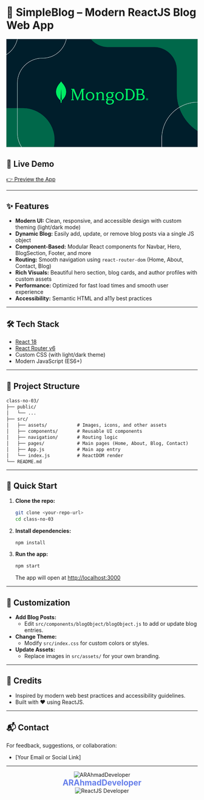 # 🚀 SimpleBlog – Modern ReactJS Blog Web App

![Preview](src/assets/blog-1.png)

## 🌟 Live Demo
[👉 Preview the App](https://htmltoreactjs.netlify.app/)

---

## ✨ Features

- **Modern UI:** Clean, responsive, and accessible design with custom theming (light/dark mode)
- **Dynamic Blog:** Easily add, update, or remove blog posts via a single JS object
- **Component-Based:** Modular React components for Navbar, Hero, BlogSection, Footer, and more
- **Routing:** Smooth navigation using `react-router-dom` (Home, About, Contact, Blog)
- **Rich Visuals:** Beautiful hero section, blog cards, and author profiles with custom assets
- **Performance:** Optimized for fast load times and smooth user experience
- **Accessibility:** Semantic HTML and a11y best practices

---

## 🛠️ Tech Stack

- [React 18](https://react.dev/)
- [React Router v6](https://reactrouter.com/)
- Custom CSS (with light/dark theme)
- Modern JavaScript (ES6+)

---

## 📁 Project Structure

```
class-no-03/
├── public/
│   └── ...
├── src/
│   ├── assets/           # Images, icons, and other assets
│   ├── components/       # Reusable UI components
│   ├── navigation/       # Routing logic
│   ├── pages/            # Main pages (Home, About, Blog, Contact)
│   ├── App.js            # Main app entry
│   └── index.js          # ReactDOM render
└── README.md
```

---

## 🚦 Quick Start

1. **Clone the repo:**
   ```bash
   git clone <your-repo-url>
   cd class-no-03
   ```
2. **Install dependencies:**
   ```bash
   npm install
   ```
3. **Run the app:**
   ```bash
   npm start
   ```
   The app will open at [http://localhost:3000](http://localhost:3000)

---

## 📝 Customization

- **Add Blog Posts:**
  - Edit `src/components/blogObject/blogObject.js` to add or update blog entries.
- **Change Theme:**
  - Modify `src/index.css` for custom colors or styles.
- **Update Assets:**
  - Replace images in `src/assets/` for your own branding.

---

## 📣 Credits

- Inspired by modern web best practices and accessibility guidelines.
- Built with ❤️ using ReactJS.

---

## 📬 Contact

For feedback, suggestions, or collaboration:
- [Your Email or Social Link]

---

<div align="center">

  <img src="https://readme-typing-svg.demolab.com?font=Fira+Code&size=28&pause=1000&color=667FEA&center=true&vCenter=true&width=435&lines=Crafted+by+ARAhmadDeveloper+%F0%9F%92%BB" alt="ARAhmadDeveloper"/>

  <br/>
  <b><span style="font-size:1.5em;color:#667fea;">ARAhmadDeveloper</span></b>
  <br/>
  <img src="https://img.shields.io/badge/ReactJS-Developer-blue?style=for-the-badge&logo=react" alt="ReactJS Developer"/>

</div>
